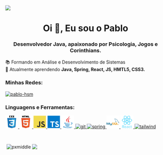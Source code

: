 <img align= "center" src= "https://github.com/pxmiddle/pxmiddle/assets/73138250/729fc211-66d6-434f-aafd-dfe16975021d" />

<h1 align="center">Oi 👋, Eu sou o Pablo</h1>
<h3 align="center">Desenvolvedor Java, apaixonado por Psicologia, Jogos e Corinthians.</h3>
 
 📚 Formando em Análise e Desenvolvimento de Sistemas <br>
 📌 Atualmente aprendendo **Java, Spring, React, JS, HMTL5, CSS3.**

<h3 align="left">Minhas Redes:</h3>
<p align="left">
<a href="https://linkedin.com/in/pablo-hsm" target="blank"><img align="center" src="https://raw.githubusercontent.com/rahuldkjain/github-profile-readme-generator/master/src/images/icons/Social/linked-in-alt.svg" alt="pablo-hsm" height="30" width="40" /></a>
</p>
<h3 align="left">Linguagens e Ferramentas:</h3>
<p align="left"> <a href="https://www.w3schools.com/css/" target="_blank" rel="noreferrer"> <img src="https://raw.githubusercontent.com/devicons/devicon/master/icons/css3/css3-original-wordmark.svg" alt="css3" width="40" height="40"/> </a> <a href="https://www.w3.org/html/" target="_blank" rel="noreferrer"> <img src="https://raw.githubusercontent.com/devicons/devicon/master/icons/html5/html5-original-wordmark.svg" alt="html5" width="40" height="40"/> </a> <a href="https://developer.mozilla.org/en-US/docs/Web/JavaScript" target="_blank" rel="noreferrer"> <img src="https://raw.githubusercontent.com/devicons/devicon/master/icons/javascript/javascript-original.svg" alt="javascript" width="40" height="40"/> </a> <a href="https://www.typescriptlang.org/" target="_blank" rel="noreferrer"> <img src="https://raw.githubusercontent.com/devicons/devicon/master/icons/typescript/typescript-original.svg" alt="typescript" width="40" height="40"/> </a> <a href="https://www.java.com" target="_blank" rel="noreferrer"> <img src="https://raw.githubusercontent.com/devicons/devicon/master/icons/java/java-original.svg" alt="java" width="40" height="40"/> <a href="https://git-scm.com/" target="_blank" rel="noreferrer"> <img src="https://www.vectorlogo.zone/logos/git-scm/git-scm-icon.svg" alt="git" width="40" height="40"/> </a> <a href="https://spring.io/" target="_blank" rel="noreferrer"> <img src="https://www.vectorlogo.zone/logos/springio/springio-icon.svg" alt="spring" width="40" height="40"/> </a> </a> <a href="https://www.mysql.com/" target="_blank" rel="noreferrer"> <img src="https://raw.githubusercontent.com/devicons/devicon/master/icons/mysql/mysql-original-wordmark.svg" alt="mysql" width="40" height="40"/> </a> <a href="https://reactjs.org/" target="_blank" rel="noreferrer"> <img src="https://raw.githubusercontent.com/devicons/devicon/master/icons/react/react-original-wordmark.svg" alt="react" width="40" height="40"/> </a> <a href="https://tailwindcss.com/" target="_blank" rel="noreferrer"> <img src="https://www.vectorlogo.zone/logos/tailwindcss/tailwindcss-icon.svg" alt="tailwind" width="40" height="40"/> </a> </p>

<br><p>&nbsp;<img height = 180cm  align="center" src="https://github-readme-stats.vercel.app/api?username=pxmiddle&theme=react&show_icons=true&locale=en" alt="pxmiddle"/>
<img height = 180cm align = "center" src = "https://github-readme-stats.vercel.app/api/top-langs/?username=pxmiddle&theme=react&layout=compact"/> </p>


